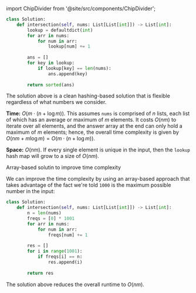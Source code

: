 import ChipDivider from '@site/src/components/ChipDivider';

```python
class Solution:
    def intersection(self, nums: List[List[int]]) -> List[int]:
        lookup = defaultdict(int)
        for arr in nums:
            for num in arr:
                lookup[num] += 1
                
        ans = []
        for key in lookup:
            if lookup[key] == len(nums):
                ans.append(key)
                
        return sorted(ans)
```

The solution above is a clean hashing-based solution that is flexible regardless of what numbers we consider.

**Time:** $O(m\cdot(n + \log m))$. This assumes `nums` is comprised of $n$ lists, each list of which has an average or maximum of $m$ elements. It costs $O(nm)$ to iterate over all elements, and the answer array at the end can only hold a maximum of $m$ elements; hence, the overall time complexity is given by $O(nm + m\log m) = O(m\cdot(n+\log m))$.

**Space:** $O(nm)$. If every single element is unique in the input, then the `lookup` hash map will grow to a size of $O(nm)$.

<ChipDivider>Array-based solutin to improve time complexity</ChipDivider> 

We can improve the time complexity by using an array-based approach that takes advantage of the fact we're told `1000` is the maximum possible number in the input:

```python
class Solution:
    def intersection(self, nums: List[List[int]]) -> List[int]:
        n = len(nums)
        freqs = [0] * 1001
        for arr in nums:
            for num in arr:
                freqs[num] += 1
        
        res = []
        for i in range(1001):
            if freqs[i] == n:
                res.append(i)
                
        return res
```

The solution above reduces the overall runtime to $O(nm)$.
